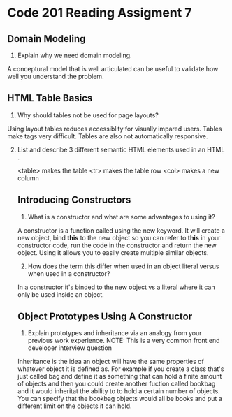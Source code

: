 # Code 201 Reading Assigment 7

## Domain Modeling

1. Explain why we need domain modeling.

A conceptural model that is well articulated can be useful to validate how well you understand the problem.

## HTML Table Basics

1. Why should tables not be used for page layouts?

Using layout tables reduces accessiblity for visually impared users. Tables make tags very difficult.
Tables are also not automatically responsive.

2. List and describe 3 different semantic HTML elements used in an HTML <table>.

\<table> makes the table
\<tr> makes the table row
\<col> makes a new column

## Introducing Constructors

1. What is a constructor and what are some advantages to using it?

A constructor is a function called using the new keyword. It will create a new object, bind **this** to the new object so you can refer to **this** in your constructor code, run the code in the constructor and return the new object. Using it allows you to easily create multiple similar objects.

2. How does the term this differ when used in an object literal versus when used in a constructor?

In a constructor it's binded to the new object vs a literal where it can only be used inside an object. 

## Object Prototypes Using A Constructor

1. Explain prototypes and inheritance via an analogy from your previous work experience. NOTE: This is a very common front end developer interview question

Inheritance is the idea an object will have the same properties of whatever object it is defined as. For example if you create a class that's just called bag and define it as something that can hold a finite amount of objects and then you could create another fuction called bookbag and it would inheritat the ability to to hold a certain number of objects. You can specify that the bookbag objects would all be books and put a different limit on the objects it can hold.